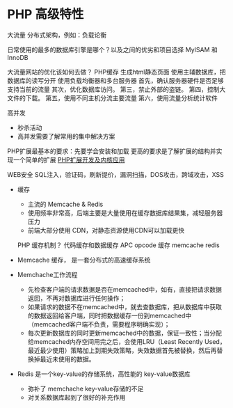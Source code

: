 # PHP 高级特性
大流量
分布式架构，例如：负载论衡

日常使用的最多的数据库引擎是哪个？以及之间的优劣和项目选择
    MyISAM 和 InnoDB

  大流量网站的优化该如何去做？
    PHP缓存
    生成html静态页面
    使用主辅数据库，把数据库的读写分开
    使用负载均衡器和多台服务器
    首先，确认服务器硬件是否足够支持当前的流量 
    其次，优化数据库访问。 
    第三，禁止外部的盗链。 
    第四，控制大文件的下载。 
    第五，使用不同主机分流主要流量 
    第六，使用流量分析统计软件



高并发
  * 秒杀活动
  * 高并发需要了解常用的集中解决方案
  
PHP扩展最基本的要求：先要学会安装和加载
  更高的要求是了解扩展的结构并实现一个简单的扩展
  [PHP扩展开发及内核应用](http://www.cunmou.com/phpbook/preface.md)
  
  
WEB安全
SQL注入，验证码，刷新提价，漏洞扫描，DOS攻击，跨域攻击，XSS


- 缓存
  * 主流的 Memcache & Redis
  * 使用频率非常高，后端主要是大量使用在缓存数据库结果集，减轻服务器压力
  * 前端大部分使用 CDN，对静态资源使用CDN可以加载更快
  
  PHP 缓存机制？
    代码缓存和数据缓存
    APC opcode 缓存
    memcache
    redis
          

- Memcache 缓存， 是一套分布式的高速缓存系统
- Memchache工作流程
  * 先检查客户端的请求数据是否在memcached中，如有，直接把请求数据返回，不再对数据库进行任何操作；
  * 如果请求的数据不在memcached中，就去查数据库，把从数据库中获取的数据返回给客户端，同时把数据缓存一份到memcached中（memcached客户端不负责，需要程序明确实现）；
  * 每次更新数据库的同时更新memcached中的数据，保证一致性；当分配给memcached内存空间用完之后，会使用LRU（Least Recently Used，最近最少使用）策略加上到期失效策略，失效数据首先被替换，然后再替换掉最近未使用的数据。

- Redis 是一个key-value的存储系统，高性能的 key-value数据库
  * 弥补了 memchache key-value存储的不足
  * 对关系数据库起到了很好的补充作用